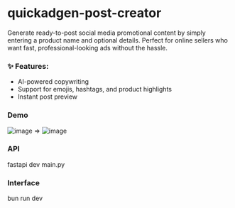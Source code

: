 # quickadgen-post-creator

Generate ready-to-post social media promotional content by simply entering a product name and optional details. Perfect for online sellers who want fast, professional-looking ads without the hassle.

### ✨ Features:
- AI-powered copywriting
- Support for emojis, hashtags, and product highlights
- Instant post preview

### Demo
![image](https://github.com/user-attachments/assets/f9eb4f41-933c-4f97-a721-27f7dfc5044a)
=>
![image](https://github.com/user-attachments/assets/e211d963-eb5a-4104-abf3-e13820a52993)



### API
fastapi dev main.py

### Interface

bun run dev
